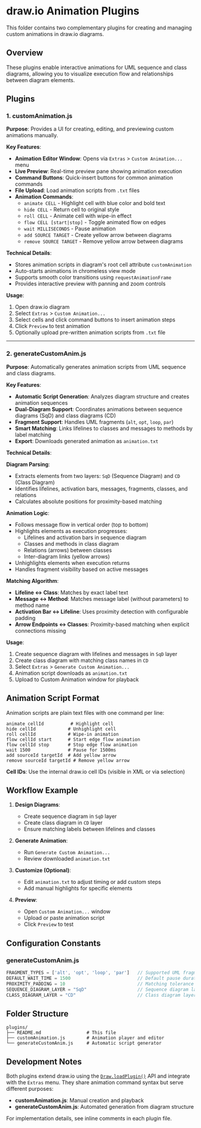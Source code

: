 # draw.io Animation Plugins

This folder contains two complementary plugins for creating and managing custom animations in draw.io diagrams.

## Overview

These plugins enable interactive animations for UML sequence and class diagrams, allowing you to visualize execution flow and relationships between diagram elements.

## Plugins

### 1. customAnimation.js

**Purpose**: Provides a UI for creating, editing, and previewing custom animations manually.

**Key Features**:
- **Animation Editor Window**: Opens via `Extras` > `Custom Animation...` menu
- **Live Preview**: Real-time preview pane showing animation execution
- **Command Buttons**: Quick-insert buttons for common animation commands
- **File Upload**: Load animation scripts from `.txt` files
- **Animation Commands**:
  - `animate CELL` - Highlight cell with blue color and bold text
  - `hide CELL` - Return cell to original style
  - `roll CELL` - Animate cell with wipe-in effect
  - `flow CELL [start|stop]` - Toggle animated flow on edges
  - `wait MILLISECONDS` - Pause animation
  - `add SOURCE TARGET` - Create yellow arrow between diagrams
  - `remove SOURCE TARGET` - Remove yellow arrow between diagrams

**Technical Details**:
- Stores animation scripts in diagram's root cell attribute `customAnimation`
- Auto-starts animations in chromeless view mode
- Supports smooth color transitions using `requestAnimationFrame`
- Provides interactive preview with panning and zoom controls

**Usage**:
1. Open draw.io diagram
2. Select `Extras` > `Custom Animation...`
3. Select cells and click command buttons to insert animation steps
4. Click `Preview` to test animation
6. Optionally upload pre-written animation scripts from `.txt` file

---

### 2. generateCustomAnim.js

**Purpose**: Automatically generates animation scripts from UML sequence and class diagrams.

**Key Features**:
- **Automatic Script Generation**: Analyzes diagram structure and creates animation sequences
- **Dual-Diagram Support**: Coordinates animations between sequence diagrams (SqD) and class diagrams (CD)
- **Fragment Support**: Handles UML fragments (`alt`, `opt`, `loop`, `par`)
- **Smart Matching**: Links lifelines to classes and messages to methods by label matching
- **Export**: Downloads generated animation as `animation.txt`

**Technical Details**:

**Diagram Parsing**:
- Extracts elements from two layers: `SqD` (Sequence Diagram) and `CD` (Class Diagram)
- Identifies lifelines, activation bars, messages, fragments, classes, and relations
- Calculates absolute positions for proximity-based matching

**Animation Logic**:
- Follows message flow in vertical order (top to bottom)
- Highlights elements as execution progresses:
  - Lifelines and activation bars in sequence diagram
  - Classes and methods in class diagram
  - Relations (arrows) between classes
  - Inter-diagram links (yellow arrows)
- Unhighlights elements when execution returns
- Handles fragment visibility based on active messages

**Matching Algorithm**:
- **Lifeline ↔ Class**: Matches by exact label text
- **Message ↔ Method**: Matches message label (without parameters) to method name
- **Activation Bar ↔ Lifeline**: Uses proximity detection with configurable padding
- **Arrow Endpoints ↔ Classes**: Proximity-based matching when explicit connections missing

**Usage**:
1. Create sequence diagram with lifelines and messages in `SqD` layer
2. Create class diagram with matching class names in `CD`
3. Select `Extras` > `Generate Custom Animation...`
4. Animation script downloads as `animation.txt`
5. Upload to Custom Animation window for playback


## Animation Script Format

Animation scripts are plain text files with one command per line:

```
animate cellId          # Highlight cell
hide cellId            # Unhighlight cell
roll cellId            # Wipe-in animation
flow cellId start      # Start edge flow animation
flow cellId stop       # Stop edge flow animation
wait 1500              # Pause for 1500ms
add sourceId targetId  # Add yellow arrow
remove sourceId targetId # Remove yellow arrow
```

**Cell IDs**: Use the internal draw.io cell IDs (visible in XML or via selection)


## Workflow Example

1. **Design Diagrams**:
   - Create sequence diagram in `SqD` layer
   - Create class diagram in `CD` layer
   - Ensure matching labels between lifelines and classes

2. **Generate Animation**:
   - Run `Generate Custom Animation...`
   - Review downloaded `animation.txt`

3. **Customize (Optional)**:
   - Edit `animation.txt` to adjust timing or add custom steps
   - Add manual highlights for specific elements

4. **Preview**:
   - Open `Custom Animation...` window
   - Upload or paste animation script
   - Click `Preview` to test


## Configuration Constants

### generateCustomAnim.js

```javascript
FRAGMENT_TYPES = ['alt', 'opt', 'loop', 'par']   // Supported UML fragments
DEFAULT_WAIT_TIME = 1500                         // Default pause duration (ms)
PROXIMITY_PADDING = 10                           // Matching tolerance (pixels)
SEQUENCE_DIAGRAM_LAYER = "SqD"                   // Sequence diagram layer name
CLASS_DIAGRAM_LAYER = "CD"                       // Class diagram layer name
```



## Folder Structure

```
plugins/
├── README.md                 # This file
├── customAnimation.js        # Animation player and editor
└── generateCustomAnim.js     # Automatic script generator
```


## Development Notes

Both plugins extend draw.io using the [`Draw.loadPlugin()`](customAnimation.js:4) API and integrate with the `Extras` menu. They share animation command syntax but serve different purposes:

- **customAnimation.js**: Manual creation and playback
- **generateCustomAnim.js**: Automated generation from diagram structure

For implementation details, see inline comments in each plugin file.
